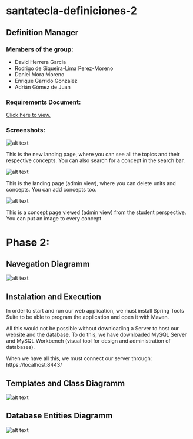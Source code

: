 # santatecla-definiciones-2

<h2 id="title">Definition Manager</h2>

<h3 id="members">Members of the group:</h3>
    <ul>
    <li>David Herrera Garcia</li>
    <li>Rodrigo de Siqueira-Lima Perez-Moreno</li>
    <li>Daniel Mora Moreno</li>
    <li>Enrique Garrido González</li>
    <li>Adrián Gómez de Juan</li>
    </ul>

<h3 id="documnent">Requirements Document:</h3>
<a href="https://docs.google.com/document/d/1dTLoca-8kaenswDGI5e6cehQsd5j04QZiH79iQfrNvA/edit?usp=sharing">Click here to view.</a>

<h3 id="screenshots">Screenshots:</h3>

![alt text](https://i.imgur.com/YoeugKh.png)
<p>This is the new landing page, where you can see all the topics and their respective concepts.
    You can also search for a concept in the search bar.</p>
    
![alt text](https://i.imgur.com/caUR1LY.png)
<p>This is the landing page (admin view), where you can delete units and concepts. You can add concepts too.</p>
    
    
![alt text](https://i.imgur.com/ExhpeRm.jpg)
<p>This is a concept page viewed (admin view) from the student perspective. You can put an image to every concept</p>


<h1 id="Fase 2">Phase 2:</h1>


<h2 id="navegation diagram">Navegation Diagramm</h2>

![alt text](https://i.imgur.com/hf74ZbK.png)



<h2 id="Instalation">Instalation and Execution</h2>
<p>
In order to start and run our web application, we must install Spring Tools Suite to be able to program the application and open it with Maven. 

All this would not be possible without downloading a Server to host our website and the database. To do this, we have downloaded MySQL Server and MySQL Workbench (visual tool for design and administration of databases).


When we have all this, we must connect our server through: https://localhost:8443/
</p>


<h2> Templates and Class Diagramm </h2>

![alt text](https://i.imgur.com/iSxT9gG.png)


<h2> Database Entities Diagramm </h2>

![alt text](https://i.imgur.com/QqwB9U9.png)

